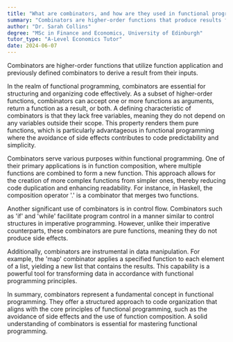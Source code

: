 ```yaml
---
title: "What are combinators, and how are they used in functional programming?"
summary: "Combinators are higher-order functions that produce results from inputs solely through function application and previously defined combinators, emphasizing their foundational role in functional programming."
author: "Dr. Sarah Collins"
degree: "MSc in Finance and Economics, University of Edinburgh"
tutor_type: "A-Level Economics Tutor"
date: 2024-06-07
---
```


Combinators are higher-order functions that utilize function application and previously defined combinators to derive a result from their inputs.

In the realm of functional programming, combinators are essential for structuring and organizing code effectively. As a subset of higher-order functions, combinators can accept one or more functions as arguments, return a function as a result, or both. A defining characteristic of combinators is that they lack free variables, meaning they do not depend on any variables outside their scope. This property renders them pure functions, which is particularly advantageous in functional programming where the avoidance of side effects contributes to code predictability and simplicity.

Combinators serve various purposes within functional programming. One of their primary applications is in function composition, where multiple functions are combined to form a new function. This approach allows for the creation of more complex functions from simpler ones, thereby reducing code duplication and enhancing readability. For instance, in Haskell, the composition operator '.' is a combinator that merges two functions.

Another significant use of combinators is in control flow. Combinators such as 'if' and 'while' facilitate program control in a manner similar to control structures in imperative programming. However, unlike their imperative counterparts, these combinators are pure functions, meaning they do not produce side effects.

Additionally, combinators are instrumental in data manipulation. For example, the 'map' combinator applies a specified function to each element of a list, yielding a new list that contains the results. This capability is a powerful tool for transforming data in accordance with functional programming principles.

In summary, combinators represent a fundamental concept in functional programming. They offer a structured approach to code organization that aligns with the core principles of functional programming, such as the avoidance of side effects and the use of function composition. A solid understanding of combinators is essential for mastering functional programming.
    